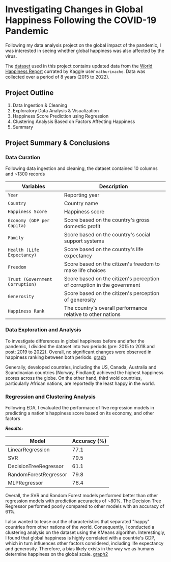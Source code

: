 # Investigating Changes in Global Happiness Following the COVID-19 Pandemic

Following my data analysis project on the global impact of the pandemic, I was interested in seeing whether global happiness was also affected by the virus.

The [dataset](https://www.kaggle.com/code/htester/exploratory-data-analysis/data) used in this project contains updated data from the [World Happiness Report](https://worldhappiness.report/) currated by Kaggle user `mathurinache`. Data was collected over a period of 8 years (2015 to 2022).

## Project Outline
<ol>
  <li>Data Ingestion & Cleaning</li>
  <li>Exploratory Data Analysis & Visualization</li>
  <li>Happiness Score Prediction using Regression</li>
  <li>Clustering Analysis Based on Factors Affecting Happiness</li>
  <li>Summary</li>
</ol>

## Project Summary & Conclusions

### Data Curation
Following data ingestion and cleaning, the dataset contained 10 columns and ~1300 records

|Variables|Description|
|---------|-----------|
|`Year`|Reporting year|
|`Country`|Country name|
|`Happiness Score`|Happiness score|
|`Economy (GDP per Capita)`|Score based on the country's gross domestic profit|
|`Family`|Score based on the country's social support systems|
|`Health (Life Expectancy) `|Score based on the country's life expectancy|
|`Freedom`|Score based on the citizen's freedom to make life choices|
|`Trust (Government Corruption)`|Score based on the citizen's perception of corruption in the government|
|`Generosity`|Score based on the citizen's perception of generosity|
|`Happiness Rank`|The country's overall performance relative to other nations|

### Data Exploration and Analysis
To investigate differences in global happiness before and after the pandemic, I divided the dataset into two periods (pre: 2015 to 2018 and post: 2019 to 2022). Overall, no significant changes were observed in happiness ranking between both periods. 
[graph]()

Generally, developed countries, including the US, Canada, Australia and Scandinavian countries (Norway, Findland) achieved the highest happiness scores across the globe. On the other hand, third wold countries, particularly African nations, are reportedly the least happy in the world. 

### Regression and Clustering Analysis
Following EDA, I evaluated the performace of five regression models in predicting a nation's happiness score based on its economy, and other factors <br>

___Results:___

|Model|Accuracy (%)|
|-----|--------|
|LinearRegression|77.1|
|SVR|79.5|
|DecisionTreeRegressor|61.1|
|RandomForestRegressor|79.8|
|MLPRegressor|76.4|

Overall, the SVR and Random Forest models performed better than other regression models with prediction accuracies of ~80%. The Decision Tree Regressor performed poorly compared to other models with an accuracy of 61%.

I also wanted to tease out the characteristics that separated "happy" countries from other nations of the world. Consequently, I conducted a clustering analysis on the dataset using the KMeans algorithm. Interestingly, I found that global happiness is highly correlated with a countrie's GDP, which in turn influences other factors considered, including life expectancy and generosity. Therefore, a bias likely exists in the way we as humans determine happiness on the global scale.
[graph2]()
